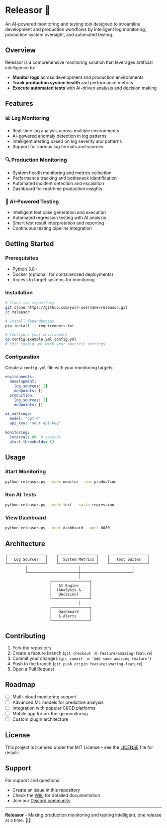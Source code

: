 # Releasor 🚀

An AI-powered monitoring and testing tool designed to streamline development and production workflows by intelligent log monitoring, production system oversight, and automated testing.

## Overview

Releasor is a comprehensive monitoring solution that leverages artificial intelligence to:
- **Monitor logs** across development and production environments
- **Track production system health** and performance metrics
- **Execute automated tests** with AI-driven analysis and decision making

## Features

### 📊 Log Monitoring
- Real-time log analysis across multiple environments
- AI-powered anomaly detection in log patterns
- Intelligent alerting based on log severity and patterns
- Support for various log formats and sources

### 🔍 Production Monitoring
- System health monitoring and metrics collection
- Performance tracking and bottleneck identification
- Automated incident detection and escalation
- Dashboard for real-time production insights

### 🧪 AI-Powered Testing
- Intelligent test case generation and execution
- Automated regression testing with AI analysis
- Smart test result interpretation and reporting
- Continuous testing pipeline integration

## Getting Started

### Prerequisites
- Python 3.8+
- Docker (optional, for containerized deployments)
- Access to target systems for monitoring

### Installation

```bash
# Clone the repository
git clone https://github.com/your-username/releasor.git
cd releasor

# Install dependencies
pip install -r requirements.txt

# Configure your environment
cp config.example.yml config.yml
# Edit config.yml with your specific settings
```

### Configuration

Create a `config.yml` file with your monitoring targets:

```yaml
environments:
  development:
    log_sources: []
    endpoints: []
  production:
    log_sources: []
    endpoints: []
    
ai_settings:
  model: "gpt-4"
  api_key: "your-api-key"
  
monitoring:
  interval: 60  # seconds
  alert_thresholds: {}
```

## Usage

### Start Monitoring
```bash
python releasor.py --mode monitor --env production
```

### Run AI Tests
```bash
python releasor.py --mode test --suite regression
```

### View Dashboard
```bash
python releasor.py --mode dashboard --port 8080
```

## Architecture

```
┌─────────────────┐    ┌─────────────────┐    ┌─────────────────┐
│   Log Sources   │    │  System Metrics │    │   Test Suites   │
└─────────────────┘    └─────────────────┘    └─────────────────┘
         │                       │                       │
         └───────────────────────┼───────────────────────┘
                                 │
                    ┌─────────────────┐
                    │   AI Engine     │
                    │  (Analysis &    │
                    │   Decision)     │
                    └─────────────────┘
                                 │
                    ┌─────────────────┐
                    │   Dashboard     │
                    │   & Alerts      │
                    └─────────────────┘
```

## Contributing

1. Fork the repository
2. Create a feature branch (`git checkout -b feature/amazing-feature`)
3. Commit your changes (`git commit -m 'Add some amazing feature'`)
4. Push to the branch (`git push origin feature/amazing-feature`)
5. Open a Pull Request

## Roadmap

- [ ] Multi-cloud monitoring support
- [ ] Advanced ML models for predictive analysis
- [ ] Integration with popular CI/CD platforms
- [ ] Mobile app for on-the-go monitoring
- [ ] Custom plugin architecture

## License

This project is licensed under the MIT License - see the [LICENSE](LICENSE) file for details.

## Support

For support and questions:
- Create an issue in this repository
- Check the [Wiki](wiki) for detailed documentation
- Join our [Discord community](link-to-discord)

---

**Releasor** - Making production monitoring and testing intelligent, one release at a time. 🤖✨ 
